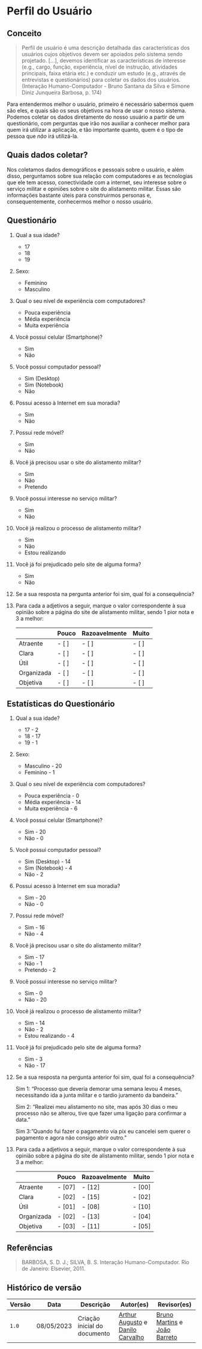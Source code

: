 # Perfil do Usuário

## Conceito

> Perfil de usuário é uma descrição detalhada das características dos usuários cujos objetivos devem ser apoiados pelo sistema sendo projetado. [...], devemos identificar as características de interesse (e.g., cargo, função, experiência, nível de instrução, atividades principais, faixa etária etc.) e conduzir um estudo (e.g., através de entrevistas e questionários) para coletar os dados dos usuários. (Interação Humano-Computador - Bruno Santana da Silva e Simone Diniz Junqueira Barbosa, p. 174)

Para entendermos melhor o usuário, primeiro é necessário sabermos quem são eles, e quais são os seus objetivos na hora de usar o nosso sistema. Podemos coletar os dados diretamente do nosso usuário a partir de um questionário, com perguntas que irão nos auxiliar a conhecer melhor para quem irá utilizar a aplicação, e tão importante quanto, quem é o tipo de pessoa que *não* irá utilizá-la.



## Quais dados coletar?

Nos coletamos dados demográficos e pessoais sobre o usuário, e além disso, perguntamos sobre sua relação com computadores e as tecnologias que ele tem acesso, conectividade com a internet, seu interesse sobre o serviço militar e opiniões sobre o site do alistamento militar. Essas são informações bastante úteis para construirmos personas e, consequentemente, conhecermos melhor o nosso usuário.

## Questionário

1. Qual a sua idade?
    - 17
    - 18
    - 19

2. Sexo:
    - Feminino
    - Masculino

3. Qual o seu nível de experiência com computadores?
    - Pouca experiência
    - Média experiência
    - Muita experiência

4. Você possui celular (Smartphone)?
    - Sim
    - Não

5. Você possui computador pessoal?
    - Sim (Desktop)
    - Sim (Notebook)
    - Não

6. Possui acesso à Internet em sua moradia?
    - Sim
    - Não

7. Possui rede móvel?
    - Sim
    - Não

8. Você já precisou usar o site do alistamento militar?
    - Sim
    - Não
    - Pretendo

9. Você possui interesse no serviço militar?
    - Sim
    - Não

10. Você já realizou o processo de alistamento militar?
    - Sim
    - Não
    - Estou realizando

11. Você já foi prejudicado pelo site de alguma forma?
    - Sim
    - Não

12. Se a sua resposta na pergunta anterior foi sim, qual foi a consequência?

13. Para cada a adjetivos a seguir, marque o valor correspondente à sua opinião sobre a página do site de alistamento militar, sendo 1 pior nota e 3 a melhor:

    |            | Pouco | Razoavelmente | Muito |
    | ---------- | ----- | ------------- | ----- |
    | Atraente   | - [ ] | - [ ]         | - [ ] |
    | Clara      | - [ ] | - [ ]         | - [ ] |
    | Útil       | - [ ] | - [ ]         | - [ ] |
    | Organizada | - [ ] | - [ ]         | - [ ] |
    | Objetiva   | - [ ] | - [ ]         | - [ ] |

## Estatísticas do Questionário

1. Qual a sua idade?
    - 17 - 2
    - 18 - 17
    - 19 - 1

2. Sexo:
    - Masculino - 20
    - Feminino - 1

3. Qual o seu nível de experiência com computadores?
    - Pouca experiência - 0
    - Média experiência - 14
    - Muita experiência - 6

4. Você possui celular (Smartphone)?
    - Sim - 20
    - Não - 0

5. Você possui computador pessoal?
    - Sim (Desktop) - 14
    - Sim (Notebook) - 4
    - Não - 2

6. Possui acesso à Internet em sua moradia?
    - Sim - 20
    - Não - 0

7. Possui rede móvel?
    - Sim - 16
    - Não - 4

8. Você já precisou usar o site do alistamento militar?
    - Sim - 17
    - Não - 1
    - Pretendo - 2

9. Você possui interesse no serviço militar?
    - Sim - 0
    - Não - 20

10. Você já realizou o processo de alistamento militar?
    - Sim - 14
    - Não - 2
    - Estou realizando - 4

11. Você já foi prejudicado pelo site de alguma forma?
    - Sim - 3
    - Não - 17

12. Se a sua resposta na pergunta anterior foi sim, qual foi a consequência?

    Sim 1: “Processo que deveria demorar uma semana levou 4 meses, necessitando ida a junta militar e o tardio juramento da bandeira.”

    Sim 2: ”Realizei meu alistamento no site, mas após 30 dias o meu processo não se alterou, tive que fazer uma ligação para confirmar a data.”

    Sim 3:”Quando fui fazer o pagamento via pix eu cancelei sem querer o pagamento e agora não consigo abrir outro."

13. Para cada a adjetivos a seguir, marque o valor correspondente à sua opinião sobre a página do site de alistamento militar, sendo 1 pior nota e 3 a melhor:

    |            | Pouco  | Razoavelmente | Muito  |
    | ---------- | ------ | ------------- | ------ |
    | Atraente   | - [07] | - [12]        | - [00] |
    | Clara      | - [02] | - [15]        | - [02] |
    | Útil       | - [01] | - [08]        | - [10] |
    | Organizada | - [02] | - [13]        | - [04] |
    | Objetiva   | - [03] | - [11]        | - [05] |

## Referências 
>BARBOSA, S. D. J.; SILVA, B. S. Interação Humano-Computador. Rio de Janeiro: Elsevier, 2011.

## Histórico de versão
| Versão | Data | Descrição | Autor(es) | Revisor(es) |
| --- | --- | --- | --- | --- |
|  `1.0`   | 08/05/2023 | Criação inicial do documento | [Arthur Augusto](https://github.com/arthur-augusto) e [Danilo Carvalho](https://github.com/Danilo-Carvalho-Antunes) | [Bruno Martins](https://github.com/gitbmvb) e [João Barreto](https://github.com/JoaoBarreto03) |